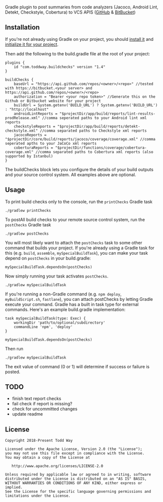 Gradle plugin to post summaries from code analyzers (Jacoco, Android Lint, Detekt, Checkstyle, Cobertura)
to VCS APIS ([GitHub](https://developer.github.com/v3/repos/statuses/) & [BitBucket](https://developer.atlassian.com/server/bitbucket/how-tos/updating-build-status-for-commits/))

## Installation
If you're not already using Gradle on your project,
you should [install it](https://docs.gradle.org/current/userguide/installation.html)
and [initialize it for your project](https://guides.gradle.org/creating-new-gradle-builds/).

Then add the following to the build.gradle file at the root of your project:

    plugins {
        id "com.toddway.buildchecks" version "1.4"
    }

    buildChecks {
        baseUrl = "https://api.github.com/repos/<owner>/<repo>" //tested with https://bitbucket.<your server> and https://api.github.com/repos/<owner>/<repo>
        authorization = "Bearer <your repo token>" //Generate this on the Github or Bitbucket website for your project
        buildUrl = System.getenv('BUILD_URL') ? System.getenv('BUILD_URL') : "http://localhost"
        androidLintReports = "$projectDir/app/build/reports/lint-results-prodRelease.xml" //comma seperated paths to your Android lint xml reports
        checkstyleReports = "$projectDir/app/build/reports/detekt-checkstyle.xml" //comma separated paths to Checkstyle xml reports
        jacocoReports = "$projectDir/core/build/reports/jacoco/coverage/coverage.xml" //comma seperated apths to your JaCoCo xml reports
        coberturaReports = "$projectDir/functions/coverage/cobertura-coverage.xml" //comma separated paths to Cobertura xml reports (also supported by Istanbul)
    }

The buildChecks block lets you configure the details of your build outputs and your source control system.  All examples above are optional.



## Usage
To print build checks only to the console, run the `printChecks` Gradle task

    ./gradlew printChecks

To postAll build checks to your remote source control system, run the `postChecks` Gradle task

    ./gradlew postChecks

You will most likely want to attach the `postChecks` task to some other command that builds your project.
If you're already using a Gradle task for this (e.g. `build`, `assemble`, `mySpecialBuildTask`),
you can make your task depend on `postChecks` in your build.gradle:

    mySpecialBuildTask.dependsOn(postChecks)

Now simply running your task activates `postChecks`.

    ./gradlew mySpecialBuildTask

If you're running a non-Gradle command (e.g. `npm deploy`, `myBuildScript.sh`, `fastlane`),
you can attach postChecks by letting Gradle execute your command.
Gradle has a built in task type for external commands.  Here's an example build.gradle implementation:

    task mySpecialBuildTask(type: Exec) {
        workingDir 'path/to/optional/subdirectory'
        commandLine 'npm', 'deploy'
    }

    mySpecialBuildTask.dependsOn(postChecks)


Then run

    ./gradlew mySpecialBuildTask

The exit value of command (0 or 1) will determine if success or failure is posted.

## TODO
- finish text report checks
- fail check if report is missing?
- check for uncommitted changes
- update readme


License
-------

    Copyright 2018-Present Todd Way

    Licensed under the Apache License, Version 2.0 (the "License");
    you may not use this file except in compliance with the License.
    You may obtain a copy of the License at

       http://www.apache.org/licenses/LICENSE-2.0

    Unless required by applicable law or agreed to in writing, software
    distributed under the License is distributed on an "AS IS" BASIS,
    WITHOUT WARRANTIES OR CONDITIONS OF ANY KIND, either express or implied.
    See the License for the specific language governing permissions and
    limitations under the License.